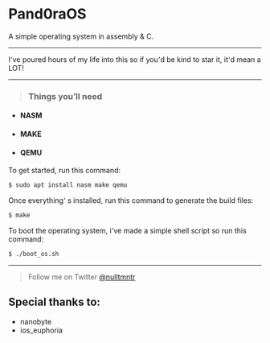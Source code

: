 # Pand0raOS

A simple operating system in assembly & C.

___

I՚ve poured hours of my life into this so if you՚d be kind to star it, it՚d mean a LOT!

___

> ### Things you՚ll need
- #### **NASM**
- #### **MAKE**
- #### **QEMU**

To get started, run this command:
```bash
$ sudo apt install nasm make qemu
```
Once everything՚ s installed, run this command to generate the build files:

```bash
$ make
```

To boot the operating system, i՚ve made a simple shell script so run this command:

```bash
$ ./boot_os.sh
```
___

> Follow me on Twitter [@nulltmntr](twitter.com/nulltmntr)

## Special thanks to:
- nanobyte
- ios_euphoria